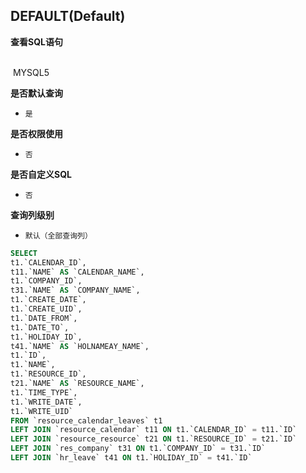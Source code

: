 ## DEFAULT(Default) <!-- {docsify-ignore-all} -->



<p class="panel-title"><b>查看SQL语句</b></p>
<br>

<el-row>
&nbsp;<el-tag @click="MYSQL5 = true">MYSQL5</el-tag>
</el-row>

<br>
<p class="panel-title"><b>是否默认查询</b></p>

* `是`

<p class="panel-title"><b>是否权限使用</b></p>

* `否`

<p class="panel-title"><b>是否自定义SQL</b></p>

* `否`

<p class="panel-title"><b>查询列级别</b></p>

* `默认（全部查询列）`






<el-dialog v-model="MYSQL5" title="MYSQL5">

```sql
SELECT
t1.`CALENDAR_ID`,
t11.`NAME` AS `CALENDAR_NAME`,
t1.`COMPANY_ID`,
t31.`NAME` AS `COMPANY_NAME`,
t1.`CREATE_DATE`,
t1.`CREATE_UID`,
t1.`DATE_FROM`,
t1.`DATE_TO`,
t1.`HOLIDAY_ID`,
t41.`NAME` AS `HOLNAMEAY_NAME`,
t1.`ID`,
t1.`NAME`,
t1.`RESOURCE_ID`,
t21.`NAME` AS `RESOURCE_NAME`,
t1.`TIME_TYPE`,
t1.`WRITE_DATE`,
t1.`WRITE_UID`
FROM `resource_calendar_leaves` t1 
LEFT JOIN `resource_calendar` t11 ON t1.`CALENDAR_ID` = t11.`ID` 
LEFT JOIN `resource_resource` t21 ON t1.`RESOURCE_ID` = t21.`ID` 
LEFT JOIN `res_company` t31 ON t1.`COMPANY_ID` = t31.`ID` 
LEFT JOIN `hr_leave` t41 ON t1.`HOLIDAY_ID` = t41.`ID` 


```

</el-dialog>

<script>
 const { createApp } = Vue
  createApp({
    data() {
      return {
                MYSQL5 : false
        
      }
    },
    methods: {
    }
  }).use(ElementPlus).mount('#app')
</script>